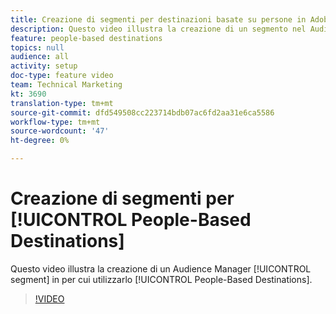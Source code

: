 ```yaml
---
title: Creazione di segmenti per destinazioni basate su persone in Adobe Audience Manager
description: Questo video illustra la creazione di un segmento nel Audience Manager  da utilizzare per le destinazioni basate sulle persone.
feature: people-based destinations
topics: null
audience: all
activity: setup
doc-type: feature video
team: Technical Marketing
kt: 3690
translation-type: tm+mt
source-git-commit: dfd549508cc223714bdb07ac6fd2aa31e6ca5586
workflow-type: tm+mt
source-wordcount: '47'
ht-degree: 0%

---
```



# Creazione di segmenti per [!UICONTROL People-Based Destinations]

Questo video illustra la creazione di un Audience Manager [!UICONTROL segment] in  per cui utilizzarlo [!UICONTROL People-Based Destinations].

>[!VIDEO](https://video.tv.adobe.com/v/29236/?quality=12)
